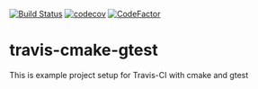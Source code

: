 [![Build Status](https://travis-ci.org/awojasinski/travis-cmake-gtest.svg?branch=master)](https://travis-ci.org/awojasinski/travis-cmake-gtest)
[![codecov](https://codecov.io/gh/awojasinski/travis-cmake-gtest/branch/master/graph/badge.svg?token=YBZF8X8ILM)](https://codecov.io/gh/awojasinski/travis-cmake-gtest)
[![CodeFactor](https://www.codefactor.io/repository/github/awojasinski/travis-cmake-gtest/badge)](https://www.codefactor.io/repository/github/awojasinski/travis-cmake-gtest)

# travis-cmake-gtest
This is example project setup for Travis-CI with cmake and gtest
